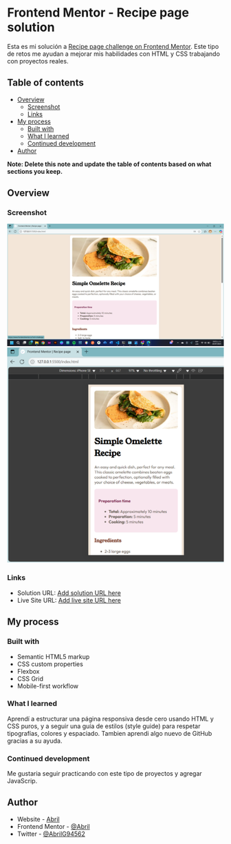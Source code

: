# Frontend Mentor - Recipe page solution

Esta es mi solución a [Recipe page challenge on Frontend Mentor](https://www.frontendmentor.io/challenges/recipe-page-KiTsR8QQKm). Este tipo de retos me ayudan a mejorar mis habilidades con HTML y CSS trabajando con proyectos reales.

## Table of contents

- [Overview](#overview)
  - [Screenshot](#screenshot)
  - [Links](#links)
- [My process](#my-process)
  - [Built with](#built-with)
  - [What I learned](#what-i-learned)
  - [Continued development](#continued-development)
- [Author](#author)

**Note: Delete this note and update the table of contents based on what sections you keep.**

## Overview

### Screenshot

![Responsive desk](assets/images/DESK.png)
![Responsive 370 ](assets/images/370.png)


### Links

- Solution URL: [Add solution URL here](https://your-solution-url.com)
- Live Site URL: [Add live site URL here](https://your-live-site-url.com)

## My process

### Built with

- Semantic HTML5 markup
- CSS custom properties
- Flexbox
- CSS Grid
- Mobile-first workflow

### What I learned

Aprendí a estructurar una página responsiva desde cero usando HTML y CSS puros, y a seguir una guía de estilos (style guide) para respetar tipografías, colores y espaciado. Tambien aprendi algo nuevo de GitHub gracias a su ayuda. 



### Continued development

Me gustaria seguir practicando con este tipo de proyectos y agregar JavaScrip.


## Author

- Website - [Abril](https://guzman-05.github.io/Recipe-Page/)
- Frontend Mentor - [@Abril](https://www.frontendmentor.io/profile/Guzman-05)
- Twitter - [@AbrilG94562](https://x.com/AbrilG94562)



